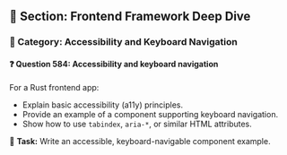 ## 📘 Section: Frontend Framework Deep Dive  
### 🔹 Category: Accessibility and Keyboard Navigation  
#### ❓ Question 584: Accessibility and keyboard navigation

For a Rust frontend app:

- Explain basic accessibility (a11y) principles.
- Provide an example of a component supporting keyboard navigation.
- Show how to use `tabindex`, `aria-*`, or similar HTML attributes.

🔧 **Task:** Write an accessible, keyboard-navigable component example.
